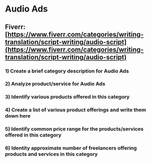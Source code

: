 # Audio Ads
## Fiverr: [https://www.fiverr.com/categories/writing-translation/script-writing/audio-script](https://www.fiverr.com/categories/writing-translation/script-writing/audio-script)
### 1) Create a brief category description for Audio Ads
### 2) Analyze product/service for Audio Ads
### 3) Identify various products offered in this category
### 4) Create a list of various product offerings and write them down here
### 5) Identify common price range for the products/services offered in this category
### 6) Identity approximate number of freelancers offering products and services in this category
